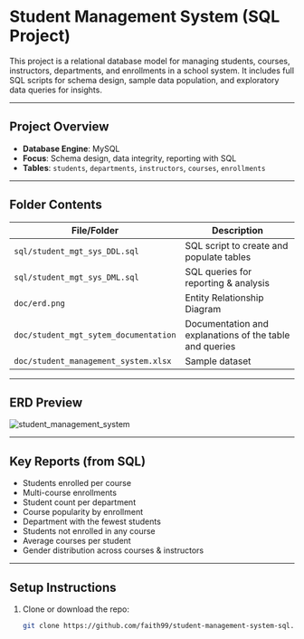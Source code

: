 # Student Management System (SQL Project)

This project is a relational database model for managing students, courses, instructors, departments, and enrollments in a school system. It includes full SQL scripts for schema design, sample data population, and exploratory data queries for insights.

---

## Project Overview

- **Database Engine**: MySQL
- **Focus**: Schema design, data integrity, reporting with SQL
- **Tables**: `students`, `departments`, `instructors`, `courses`, `enrollments`

---

##  Folder Contents

| File/Folder | Description |
|-------------|-------------|
| `sql/student_mgt_sys_DDL.sql` | SQL script to create and populate tables |
| `sql/student_mgt_sys_DML.sql` | SQL queries for reporting & analysis |
| `doc/erd.png`     | Entity Relationship Diagram |
| `doc/student_mgt_sytem_documentation` | Documentation and explanations of the table and queries |
| `doc/student_management_system.xlsx` | Sample dataset |

---

##  ERD Preview

![student_management_system](https://github.com/user-attachments/assets/4f35d3c8-5594-4310-8667-53a242448393)


---

## Key Reports (from SQL)

- Students enrolled per course
- Multi-course enrollments
- Student count per department
- Course popularity by enrollment
- Department with the fewest students
- Students not enrolled in any course
- Average courses per student
- Gender distribution across courses & instructors

---

## Setup Instructions

1. Clone or download the repo:
   ```bash
   git clone https://github.com/faith99/student-management-system-sql.git

